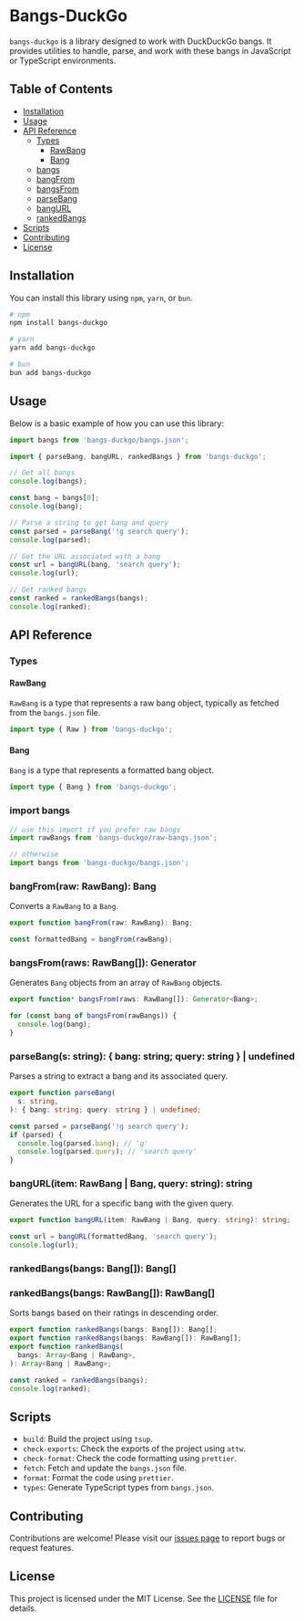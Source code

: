 # Bangs-DuckGo

`bangs-duckgo` is a library designed to work with DuckDuckGo bangs. It provides utilities to handle, parse, and work with these bangs in JavaScript or TypeScript environments.

## Table of Contents

- [Installation](#installation)
- [Usage](#usage)
- [API Reference](#api-reference)
  - [Types](#types)
    - [RawBang](#rawbang)
    - [Bang](#bang)
  - [bangs](#bangs)
  - [bangFrom](#bangfromraw-rawbang-bang)
  - [bangsFrom](#bangsfromraws-rawbang-generatorbang)
  - [parseBang](#parsebangs-string--bangquery--undefined)
  - [bangURL](#bangurlitem-rawbang--bang-query-string-string)
  - [rankedBangs](#rankedbangsbangs-bang--rawbang-arraybang--rawbang)
- [Scripts](#scripts)
- [Contributing](#contributing)
- [License](#license)

## Installation

You can install this library using `npm`, `yarn`, or `bun`.

```bash
# npm
npm install bangs-duckgo

# yarn
yarn add bangs-duckgo

# bun
bun add bangs-duckgo
```

## Usage

Below is a basic example of how you can use this library:

```typescript
import bangs from 'bangs-duckgo/bangs.json';

import { parseBang, bangURL, rankedBangs } from 'bangs-duckgo';

// Get all bangs
console.log(bangs);

const bang = bangs[0];
console.log(bang);

// Parse a string to get bang and query
const parsed = parseBang('!g search query');
console.log(parsed);

// Get the URL associated with a bang
const url = bangURL(bang, 'search query');
console.log(url);

// Get ranked bangs
const ranked = rankedBangs(bangs);
console.log(ranked);
```

## API Reference

### Types

#### RawBang

`RawBang` is a type that represents a raw bang object, typically as fetched from the `bangs.json` file.

```typescript
import type { Raw } from 'bangs-duckgo';
```

#### Bang

`Bang` is a type that represents a formatted bang object.

```typescript
import type { Bang } from 'bangs-duckgo';
```

### import bangs

```typescript
// use this import if you prefer raw bangs
import rawBangs from 'bangs-duckgo/raw-bangs.json';

// otherwise
import bangs from 'bangs-duckgo/bangs.json';
```

### bangFrom(raw: RawBang): Bang

Converts a `RawBang` to a `Bang`.

```typescript
export function bangFrom(raw: RawBang): Bang;
```

```typescript
const formattedBang = bangFrom(rawBang);
```

### bangsFrom(raws: RawBang[]): Generator<Bang>

Generates `Bang` objects from an array of `RawBang` objects.

```typescript
export function* bangsFrom(raws: RawBang[]): Generator<Bang>;
```

```typescript
for (const bang of bangsFrom(rawBangs)) {
  console.log(bang);
}
```

### parseBang(s: string): { bang: string; query: string } | undefined

Parses a string to extract a bang and its associated query.

```typescript
export function parseBang(
  s: string,
): { bang: string; query: string } | undefined;
```

```typescript
const parsed = parseBang('!g search query');
if (parsed) {
  console.log(parsed.bang); // 'g'
  console.log(parsed.query); // 'search query'
}
```

### bangURL(item: RawBang | Bang, query: string): string

Generates the URL for a specific bang with the given query.

```typescript
export function bangURL(item: RawBang | Bang, query: string): string;
```

```typescript
const url = bangURL(formattedBang, 'search query');
console.log(url);
```

### rankedBangs(bangs: Bang[]): Bang[]

### rankedBangs(bangs: RawBang[]): RawBang[]

Sorts bangs based on their ratings in descending order.

```typescript
export function rankedBangs(bangs: Bang[]): Bang[];
export function rankedBangs(bangs: RawBang[]): RawBang[];
export function rankedBangs(
  bangs: Array<Bang | RawBang>,
): Array<Bang | RawBang>;
```

```typescript
const ranked = rankedBangs(bangs);
console.log(ranked);
```

## Scripts

- `build`: Build the project using `tsup`.
- `check-exports`: Check the exports of the project using `attw`.
- `check-format`: Check the code formatting using `prettier`.
- `fetch`: Fetch and update the `bangs.json` file.
- `format`: Format the code using `prettier`.
- `types`: Generate TypeScript types from `bangs.json`.

## Contributing

Contributions are welcome! Please visit our [issues page](https://github.com/pyoner/bangs-duckgo/issues) to report bugs or request features.

## License

This project is licensed under the MIT License. See the [LICENSE](LICENSE) file for details.

